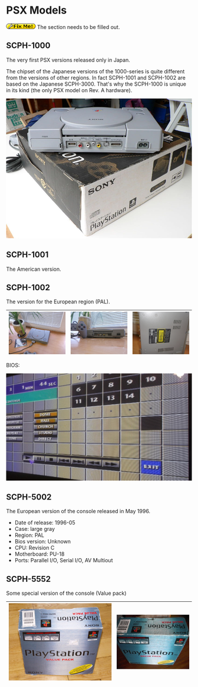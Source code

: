 # PSX Models

![fixme](/wiki/imgstore/fixme.gif) The section needs to be filled out.

## SCPH-1000

The very first PSX versions released only in Japan.

The chipset of the Japanese versions of the 1000-series is quite different from the versions of other regions. 
In fact SCPH-1001 and SCPH-1002 are based on the Japanese SCPH-3000. That's why the SCPH-1000 is unique in its kind (the only PSX model on Rev. A hardware).

![800px-Scph-1000-back](/wiki/imgstore/800px-Scph-1000-back.jpg)

## SCPH-1001

The American version.

## SCPH-1002

The version for the European region (PAL).

|![1002_1](/wiki/imgstore/1002_1.jpg)|![1002_2](/wiki/imgstore/1002_2.jpg)|![1002_3](/wiki/imgstore/1002_3.jpg)|
|---|---|---|

BIOS:

![1002_4](/wiki/imgstore/1002_4.jpg)

## SCPH-5002

The European version of the console released in May 1996.

- Date of release: 1996-05
- Case: large gray
- Region: PAL
- Bios version: Unknown
- CPU: Revision C
- Motherboard: PU-18
- Ports: Parallel I/O, Serial I/O, AV Multiout

## SCPH-5552

Some special version of the console (Value pack)

|![Scph-5552-box](/wiki/imgstore/Scph-5552-box.jpg)|![Boite_value_pack_5552.3](/wiki/imgstore/Boite_value_pack_5552.3.jpg)|
|---|---|
